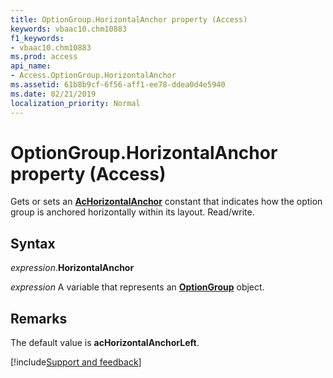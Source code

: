```yaml
---
title: OptionGroup.HorizontalAnchor property (Access)
keywords: vbaac10.chm10883
f1_keywords:
- vbaac10.chm10883
ms.prod: access
api_name:
- Access.OptionGroup.HorizontalAnchor
ms.assetid: 61b8b9cf-6f56-aff1-ee78-ddea0d4e5940
ms.date: 02/21/2019
localization_priority: Normal
---
```



# OptionGroup.HorizontalAnchor property (Access)

Gets or sets an **[AcHorizontalAnchor](Access.AcHorizontalAnchor.md)** constant that indicates how the option group is anchored horizontally within its layout. Read/write.


## Syntax

_expression_.**HorizontalAnchor**

_expression_ A variable that represents an **[OptionGroup](Access.OptionGroup.md)** object.


## Remarks

The default value is **acHorizontalAnchorLeft**.


[!include[Support and feedback](~/includes/feedback-boilerplate.md)]